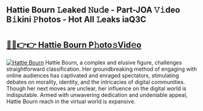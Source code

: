## Hattie Bourn 𝙻eaked 𝙽u𝚍e - Part-JOA 𝚅𝚒deo B𝚒kini 𝙿hotos - Hot All 𝙻eaks iaQ3C

# <h2><a href="http://ld1i6t.urlbe.top/?page=Hattie+Bourn">🔗🔗👉👉 Hattie Bourn P𝚑oto𝚜Vid𝚎o</a></h2>

[![Hattie Bourn](https://i.imgur.com/eBuTRDB.gif)](http://ld1i6t.urlbe.top/?page=Hattie+Bourn)
Hattie Bourn, a complex and elusive figure, challenges straightforward classification. Her groundbreaking method of engaging with online audiences has captivated and enraged spectators, stimulating debates on morality, identity, and the intricacies of digital communities. Though her next moves are unclear, her influence on the digital world is indisputable. Armed with unwavering dedication and undeniable appeal, Hattie Bourn reach in the virtual world is expansive.
